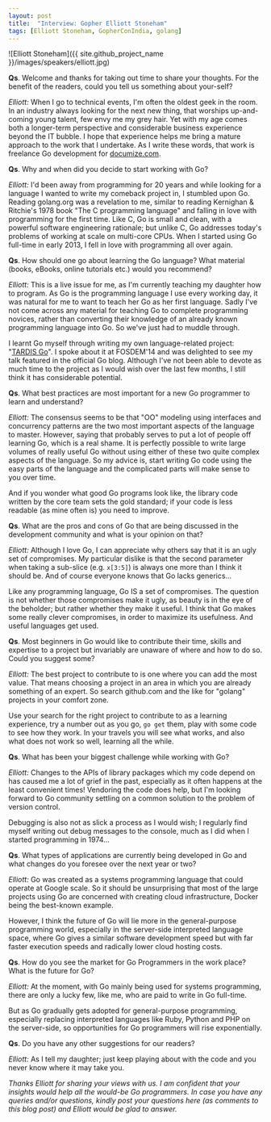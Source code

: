 ```yaml
---
layout: post
title:  "Interview: Gopher Elliott Stoneham"
tags: [Elliott Stoneham, GopherConIndia, golang]
---
```


![Elliott Stoneham]({{ site.github_project_name }}/images/speakers/elliott.jpg)

**Qs**. Welcome and thanks for taking out time to share your thoughts. For the benefit of the readers, could you tell us something about your-self?

_Elliott:_ When I go to technical events, I'm often the oldest geek in the room. In an industry always looking for the next new thing, that worships up-and-coming young talent, few envy me my grey hair. Yet with my age comes both a longer-term perspective and considerable business experience beyond the IT bubble. I hope that experience helps me bring a mature approach to the work that I undertake. As I write these words, that work is freelance Go development for [documize.com](http://www.documize.com/).

**Qs**. Why and when did you decide to start working with Go?

_Elliott:_ I'd been away from programming for 20 years and while looking for a language I wanted to write my comeback project in, I stumbled upon Go. Reading golang.org was a revelation to me, similar to reading Kernighan & Ritchie's 1978 book "The C programming language" and falling in love with programming for the first time. Like C, Go is small and clean, with a powerful software engineering rationale; but unlike C, Go addresses today's problems of working at scale on multi-core CPUs. When I started using Go full-time in early 2013, I fell in love with programming all over again.

**Qs**. How should one go about learning the Go language? What material (books, eBooks, online tutorials etc.) would you recommend?

_Elliott:_ This is a live issue for me, as I'm currently teaching my daughter how to program. As Go is the programming language I use every working day, it was natural for me to want to teach her Go as her first language. Sadly I've not come across any material for teaching Go to complete programming novices, rather than converting their knowledge of an already known programming language into Go. So we've just had to muddle through.

I learnt Go myself through writing my own language-related project: "[TARDIS Go](http://tardisgo.github.io/)". I spoke about it at FOSDEM'14 and was delighted to see my talk featured in the official Go blog. Although I've not been able to devote as much time to the project as I would wish over the last few months, I still think it has considerable potential.

**Qs**. What best practices are most important for a new Go programmer to learn and understand?

_Elliott:_ The consensus seems to be that "OO" modeling using interfaces and concurrency patterns are the two most important aspects of the language to master. However, saying that probably serves to put a lot of people off learning Go, which is a real shame. It is perfectly possible to write large volumes of really useful Go without using either of these two quite complex aspects of the language. So my advice is, start writing Go code using the easy parts of the language and the complicated parts will make sense to you over time.

And if you wonder what good Go programs look like, the library code written by the core team sets the gold standard; if your code is less readable (as mine often is) you need to improve.

**Qs**. What are the pros and cons of Go that are being discussed in the development community and what is your opinion on that?

_Elliott:_ Although I love Go, I can appreciate why others say that it is an ugly set of compromises. My particular dislike is that the second parameter when taking a sub-slice (e.g. `x[3:5]`) is always one more than I think it should be. And of course everyone knows that Go lacks generics…

Like any programming language, Go IS a set of compromises. The question is not whether those compromises make it ugly, as beauty is in the eye of the beholder; but rather whether they make it useful. I think that Go makes some really clever compromises, in order to maximize its usefulness. And useful languages get used.

**Qs**. Most beginners in Go would like to contribute their time, skills and expertise to a project but invariably are unaware of where and how to do so. Could you suggest some?

_Elliott:_ The best project to contribute to is one where you can add the most value. That means choosing a project in an area in which you are already something of an expert. So search github.com and the like for "golang" projects in your comfort zone. 

Use your search for the right project to contribute to as a learning experience, try a number out as you go, `go get` them, play with some code to see how they work. In your travels you will see what works, and also what does not work so well, learning all the while.

**Qs**. What has been your biggest challenge while working with Go?

_Elliott:_ Changes to the APIs of library packages which my code depend on has caused me a lot of grief in the past, especially as it often happens at the least convenient times! Vendoring the code does help, but I'm looking forward to Go community settling on a common solution to the problem of version control.

Debugging is also not as slick a process as I would wish; I regularly find myself writing out debug messages to the console, much as I did when I started programming in 1974…

**Qs**. What types of applications are currently being developed in Go and what changes do you foresee over the next year or two?

_Elliott:_ Go was created as a systems programming language that could operate at Google scale. So it should be unsurprising that most of the large projects using Go are concerned with creating cloud infrastructure, Docker being the best-known example. 

However, I think the future of Go will lie more in the general-purpose programming world, especially in the server-side interpreted language space, where Go gives a similar software development speed but with far faster execution speeds and radically lower cloud hosting costs.

**Qs**. How do you see the market for Go Programmers in the work place? What is the future for Go?

_Elliott:_ At the moment, with Go mainly being used for systems programming, there are only a lucky few, like me, who are paid to write in Go full-time. 

But as Go gradually gets adopted for general-purpose programming, especially replacing interpreted languages like Ruby, Python and PHP on the server-side, so opportunities for Go programmers will rise exponentially.

**Qs**. Do you have any other suggestions for our readers?

_Elliott:_ As I tell my daughter; just keep playing about with the code and you never know where it may take you.

_Thanks Elliott for sharing your views with us. I am confident that your insights would help all the would-be Go programmers. In case you have any queries and/or questions, kindly post your questions here (as comments to this blog post) and Elliott would be glad to answer._

